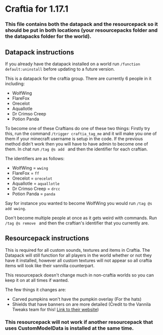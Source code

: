 # Craftia for 1.17.1

### **This file contains both the datapack and the resourcepack so it should be put in both locations (your resourcepacks folder and the datapacks folder for the world).**

## **Datapack instructions**

If you already have the datapack installed on a world run `/function default:uninstall` before updating to a future version.

This is a datapack for the craftia group. There are currently 6 people in it including:
- WolfWing
- FlareFox
- Orecelot
- Aquallotle
- Dr Crimso Creep
- Potion Panda


To become one of these Craftians do one of these two things:
Firstly try this, run the command `/trigger craftia_tag_me` and it will make you one of them if your minecraft username is setup in the code.
If the previous method didn't work then you will have to have admin to become one of them. In chat run `/tag @s add ` and then the identifier for each craftian.

The identifiers are as follows:
- WolfWing = `wwing`
- FlareFox = `ff`
- Orecelot = `orecelot`
- Aquallotle = `aquallotle`
- Dr Crimso Creep = `drcc`
- Potion Panda = `panda`

Say for instance you wanted to become WolfWing you would run `/tag @s add wwing`.

Don't become multiple people at once as it gets weird with commands. Run `/tag @s remove ` and then the craftian's identifier that you currently are.

## **Resourcepack instructions**

This is required for all custom sounds, textures and items in Craftia.
The Datapack will still function for all players in the world whether or not they have it installed, however all custom textures will not appear so all craftia items will look like their vannilla counterpart.

This resourcepack doesn't change much in non-craftia worlds so you can keep it on at all times if wanted.

The few things it changes are:
- Carved pumpkins won't have the pumpkin overlay (For the hats)
- Shields that have banners on are more detailed (Credit to the Vannila Tweaks team for this! [Link to their website](https://vanillatweaks.net/picker/resource-packs/))

### **This resourcepack will not work if another resourcepack that uses CustomModelData is installed at the same time.** 
